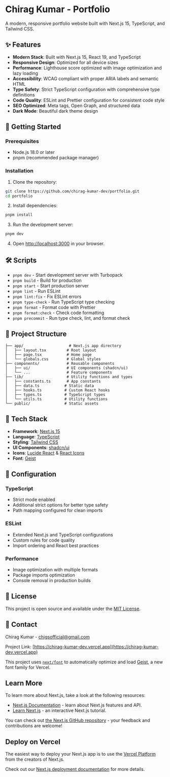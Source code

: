 # Chirag Kumar - Portfolio

A modern, responsive portfolio website built with Next.js 15, TypeScript, and Tailwind CSS.

## ✨ Features

- **Modern Stack**: Built with Next.js 15, React 19, and TypeScript
- **Responsive Design**: Optimized for all device sizes
- **Performance**: Lighthouse score optimized with image optimization and lazy loading
- **Accessibility**: WCAG compliant with proper ARIA labels and semantic HTML
- **Type Safety**: Strict TypeScript configuration with comprehensive type definitions
- **Code Quality**: ESLint and Prettier configuration for consistent code style
- **SEO Optimized**: Meta tags, Open Graph, and structured data
- **Dark Mode**: Beautiful dark theme design

## 🚀 Getting Started

### Prerequisites

- Node.js 18.0 or later
- pnpm (recommended package manager)

### Installation

1. Clone the repository:

```bash
git clone https://github.com/chirag-kumar-dev/portfolio.git
cd portfolio
```

2. Install dependencies:

```bash
pnpm install
```

3. Run the development server:

```bash
pnpm dev
```

4. Open [http://localhost:3000](http://localhost:3000) in your browser.

## 🛠️ Scripts

- `pnpm dev` - Start development server with Turbopack
- `pnpm build` - Build for production
- `pnpm start` - Start production server
- `pnpm lint` - Run ESLint
- `pnpm lint:fix` - Fix ESLint errors
- `pnpm type-check` - Run TypeScript type checking
- `pnpm format` - Format code with Prettier
- `pnpm format:check` - Check code formatting
- `pnpm precommit` - Run type check, lint, and format check

## 📁 Project Structure

```
├── app/                    # Next.js app directory
│   ├── layout.tsx         # Root layout
│   ├── page.tsx           # Home page
│   └── globals.css        # Global styles
├── components/            # Reusable components
│   ├── ui/                # UI components (shadcn/ui)
│   └── ...                # Feature components
├── lib/                   # Utility functions and types
│   ├── constants.ts       # App constants
│   ├── data.ts           # Static data
│   ├── hooks.ts          # Custom React hooks
│   ├── types.ts          # TypeScript types
│   └── utils.ts          # Utility functions
└── public/               # Static assets
```

## 🎨 Tech Stack

- **Framework**: [Next.js 15](https://nextjs.org/)
- **Language**: [TypeScript](https://www.typescriptlang.org/)
- **Styling**: [Tailwind CSS](https://tailwindcss.com/)
- **UI Components**: [shadcn/ui](https://ui.shadcn.com/)
- **Icons**: [Lucide React](https://lucide.dev/) & [React Icons](https://react-icons.github.io/react-icons/)
- **Font**: [Geist](https://vercel.com/font)

## 🔧 Configuration

### TypeScript

- Strict mode enabled
- Additional strict options for better type safety
- Path mapping configured for clean imports

### ESLint

- Extended Next.js and TypeScript configurations
- Custom rules for code quality
- Import ordering and React best practices

### Performance

- Image optimization with multiple formats
- Package imports optimization
- Console removal in production builds

## 📝 License

This project is open source and available under the [MIT License](LICENSE).

## 📧 Contact

Chirag Kumar - [chigsofficial@gmail.com](mailto:chigsofficial@gmail.com)

Project Link: [https://chirag-kumar-dev.vercel.app](https://chirag-kumar-dev.vercel.app)

This project uses [`next/font`](https://nextjs.org/docs/app/building-your-application/optimizing/fonts) to automatically optimize and load [Geist](https://vercel.com/font), a new font family for Vercel.

## Learn More

To learn more about Next.js, take a look at the following resources:

- [Next.js Documentation](https://nextjs.org/docs) - learn about Next.js features and API.
- [Learn Next.js](https://nextjs.org/learn) - an interactive Next.js tutorial.

You can check out [the Next.js GitHub repository](https://github.com/vercel/next.js) - your feedback and contributions are welcome!

## Deploy on Vercel

The easiest way to deploy your Next.js app is to use the [Vercel Platform](https://vercel.com/new?utm_medium=default-template&filter=next.js&utm_source=create-next-app&utm_campaign=create-next-app-readme) from the creators of Next.js.

Check out our [Next.js deployment documentation](https://nextjs.org/docs/app/building-your-application/deploying) for more details.
